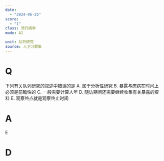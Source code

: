 ```yaml
---
date:
  - "2024-06-25"
score:
  - "1"
class: 流行病学
mode: A1

unit: 队列研究
source: 人卫习题集
---
```



# Q
下列有关队列研究的叙述中错误的是
A. 属于分析性研究
B. 暴露与庆病在时间上必须是前瞻性的
C. 一般需要计算人年
D. 随访期间还需要继续收集有关暴露的资料
E. 观察终点就是观察终止时间

# A

E


# D
